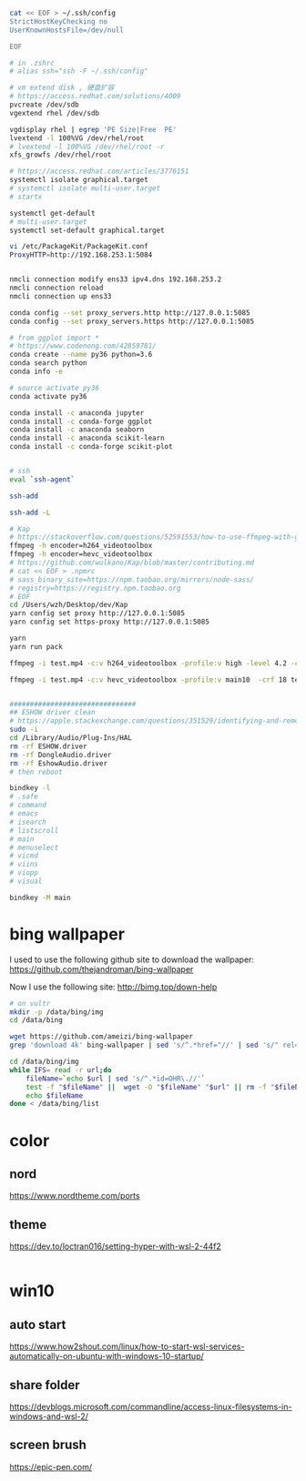```bash
cat << EOF > ~/.ssh/config
StrictHostKeyChecking no
UserKnownHostsFile=/dev/null

EOF

# in .zshrc
# alias ssh="ssh -F ~/.ssh/config"

# vm extend disk , 硬盘扩容
# https://access.redhat.com/solutions/4009
pvcreate /dev/sdb 
vgextend rhel /dev/sdb

vgdisplay rhel | egrep 'PE Size|Free  PE'
lvextend -l 100%VG /dev/rhel/root
# lvextend -l 100%VG /dev/rhel/root -r
xfs_growfs /dev/rhel/root

# https://access.redhat.com/articles/3776151
systemctl isolate graphical.target
# systemctl isolate multi-user.target
# startx

systemctl get-default
# multi-user.target
systemctl set-default graphical.target

vi /etc/PackageKit/PackageKit.conf 
ProxyHTTP=http://192.168.253.1:5084


nmcli connection modify ens33 ipv4.dns 192.168.253.2
nmcli connection reload
nmcli connection up ens33

conda config --set proxy_servers.http http://127.0.0.1:5085
conda config --set proxy_servers.https http://127.0.0.1:5085

# from ggplot import *
# https://www.codenong.com/42859781/
conda create --name py36 python=3.6
conda search python
conda info -e

# source activate py36 
conda activate py36

conda install -c anaconda jupyter
conda install -c conda-forge ggplot
conda install -c anaconda seaborn
conda install -c anaconda scikit-learn
conda install -c conda-forge scikit-plot


# ssh
eval `ssh-agent`

ssh-add

ssh-add -L 

# Kap
# https://stackoverflow.com/questions/52591553/how-to-use-ffmpeg-with-gpu-support-on-macos
ffmpeg -h encoder=h264_videotoolbox
ffmpeg -h encoder=hevc_videotoolbox
# https://github.com/wulkano/Kap/blob/master/contributing.md
# cat << EOF > .npmrc
# sass_binary_site=https://npm.taobao.org/mirrors/node-sass/
# registry=https://registry.npm.taobao.org
# EOF
cd /Users/wzh/Desktop/dev/Kap
yarn config set proxy http://127.0.0.1:5085
yarn config set https-proxy http://127.0.0.1:5085

yarn
yarn run pack

ffmpeg -i test.mp4 -c:v h264_videotoolbox -profile:v high -level 4.2 -crf 18 test1.mp4

ffmpeg -i test.mp4 -c:v hevc_videotoolbox -profile:v main10  -crf 18 test1.mp4


###############################
## ESHOW driver clean
# https://apple.stackexchange.com/questions/351529/identifying-and-removing-unknown-sound-device
sudo -i
cd /Library/Audio/Plug-Ins/HAL
rm -rf ESHOW.driver
rm -rf DongleAudio.driver
rm -rf EshowAudio.driver
# then reboot

bindkey -l
# .safe
# command
# emacs
# isearch
# listscroll
# main
# menuselect
# vicmd
# viins
# viopp
# visual

bindkey -M main
```

# bing wallpaper

I used to use the following github site to download the wallpaper: https://github.com/thejandroman/bing-wallpaper

Now I use the following site: http://bimg.top/down-help

```bash
# on vultr
mkdir -p /data/bing/img
cd /data/bing

wget https://github.com/ameizi/bing-wallpaper
grep 'download 4k' bing-wallpaper | sed 's/^.*href="//' | sed 's/" rel=.*$//' > list

cd /data/bing/img
while IFS= read -r url;do
    fileName=`echo $url | sed 's/^.*id=OHR\.//'`
    test -f "$fileName" ||  wget -O "$fileName" "$url" || rm -f "$fileName"
    echo $fileName
done < /data/bing/list

```

# color

## nord

https://www.nordtheme.com/ports

## theme

https://dev.to/loctran016/setting-hyper-with-wsl-2-44f2

```bash


```

# win10

## auto start
https://www.how2shout.com/linux/how-to-start-wsl-services-automatically-on-ubuntu-with-windows-10-startup/

## share folder

https://devblogs.microsoft.com/commandline/access-linux-filesystems-in-windows-and-wsl-2/

## screen brush

https://epic-pen.com/



